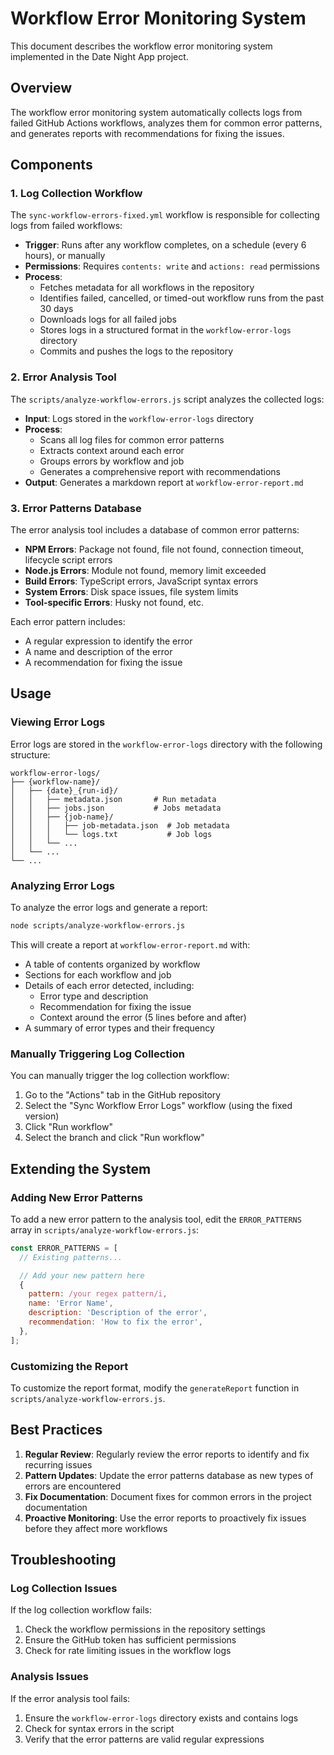 # Workflow Error Monitoring System

This document describes the workflow error monitoring system implemented in the Date Night App project.

## Overview

The workflow error monitoring system automatically collects logs from failed GitHub Actions workflows, analyzes them for common error patterns, and generates reports with recommendations for fixing the issues.

## Components

### 1. Log Collection Workflow

The `sync-workflow-errors-fixed.yml` workflow is responsible for collecting logs from failed workflows:

- **Trigger**: Runs after any workflow completes, on a schedule (every 6 hours), or manually
- **Permissions**: Requires `contents: write` and `actions: read` permissions
- **Process**:
  - Fetches metadata for all workflows in the repository
  - Identifies failed, cancelled, or timed-out workflow runs from the past 30 days
  - Downloads logs for all failed jobs
  - Stores logs in a structured format in the `workflow-error-logs` directory
  - Commits and pushes the logs to the repository

### 2. Error Analysis Tool

The `scripts/analyze-workflow-errors.js` script analyzes the collected logs:

- **Input**: Logs stored in the `workflow-error-logs` directory
- **Process**:
  - Scans all log files for common error patterns
  - Extracts context around each error
  - Groups errors by workflow and job
  - Generates a comprehensive report with recommendations
- **Output**: Generates a markdown report at `workflow-error-report.md`

### 3. Error Patterns Database

The error analysis tool includes a database of common error patterns:

- **NPM Errors**: Package not found, file not found, connection timeout, lifecycle script errors
- **Node.js Errors**: Module not found, memory limit exceeded
- **Build Errors**: TypeScript errors, JavaScript syntax errors
- **System Errors**: Disk space issues, file system limits
- **Tool-specific Errors**: Husky not found, etc.

Each error pattern includes:

- A regular expression to identify the error
- A name and description of the error
- A recommendation for fixing the issue

## Usage

### Viewing Error Logs

Error logs are stored in the `workflow-error-logs` directory with the following structure:

```
workflow-error-logs/
├── {workflow-name}/
│   ├── {date}_{run-id}/
│   │   ├── metadata.json       # Run metadata
│   │   ├── jobs.json           # Jobs metadata
│   │   ├── {job-name}/
│   │   │   ├── job-metadata.json  # Job metadata
│   │   │   └── logs.txt           # Job logs
│   │   └── ...
│   └── ...
└── ...
```

### Analyzing Error Logs

To analyze the error logs and generate a report:

```bash
node scripts/analyze-workflow-errors.js
```

This will create a report at `workflow-error-report.md` with:

- A table of contents organized by workflow
- Sections for each workflow and job
- Details of each error detected, including:
  - Error type and description
  - Recommendation for fixing the issue
  - Context around the error (5 lines before and after)
- A summary of error types and their frequency

### Manually Triggering Log Collection

You can manually trigger the log collection workflow:

1. Go to the "Actions" tab in the GitHub repository
2. Select the "Sync Workflow Error Logs" workflow (using the fixed version)
3. Click "Run workflow"
4. Select the branch and click "Run workflow"

## Extending the System

### Adding New Error Patterns

To add a new error pattern to the analysis tool, edit the `ERROR_PATTERNS` array in `scripts/analyze-workflow-errors.js`:

```javascript
const ERROR_PATTERNS = [
  // Existing patterns...

  // Add your new pattern here
  {
    pattern: /your regex pattern/i,
    name: 'Error Name',
    description: 'Description of the error',
    recommendation: 'How to fix the error',
  },
];
```

### Customizing the Report

To customize the report format, modify the `generateReport` function in `scripts/analyze-workflow-errors.js`.

## Best Practices

1. **Regular Review**: Regularly review the error reports to identify and fix recurring issues
2. **Pattern Updates**: Update the error patterns database as new types of errors are encountered
3. **Fix Documentation**: Document fixes for common errors in the project documentation
4. **Proactive Monitoring**: Use the error reports to proactively fix issues before they affect more workflows

## Troubleshooting

### Log Collection Issues

If the log collection workflow fails:

1. Check the workflow permissions in the repository settings
2. Ensure the GitHub token has sufficient permissions
3. Check for rate limiting issues in the workflow logs

### Analysis Issues

If the error analysis tool fails:

1. Ensure the `workflow-error-logs` directory exists and contains logs
2. Check for syntax errors in the script
3. Verify that the error patterns are valid regular expressions
